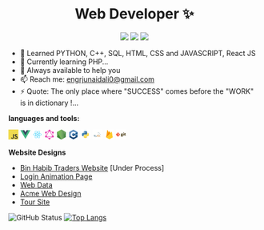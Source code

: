 <p align="center"> <h1 align="center">Web Developer ✨</h1> </p>
<p align="center">
<p align="center">
  <a href="https://twitter.com/junaidali113"><img src="https://img.shields.io/badge/twitter-%231DA1F2.svg?&style=for-the-badge&logo=twitter&logoColor=white" height=25></a> 
  <a href="https://www.linkedin.com/in/junaidali113/"><img src="https://img.shields.io/badge/linkedin-%230077B5.svg?&style=for-the-badge&logo=linkedin&logoColor=white" height=25></a> 
  <a href="https://www.instagram.com/engr.junaid.ali/"><img src="https://img.shields.io/badge/instagram-%23E4405F.svg?&style=for-the-badge&logo=instagram&logoColor=white" height=25></a> 
</p>

- 👯 Learned PYTHON, C++, SQL, HTML, CSS and JAVASCRIPT, React JS
- 🌱 Currently learning  PHP...
- 💬 Always available to help you
- 📫 Reach me: engrjunaidali0@gmail.com
- ⚡ Quote: The only place where "SUCCESS" comes before the "WORK" is in dictionary !...

**languages and tools:**  

<code><img height="20" src="https://raw.githubusercontent.com/github/explore/80688e429a7d4ef2fca1e82350fe8e3517d3494d/topics/javascript/javascript.png"></code>
<code><img height="20" src="https://raw.githubusercontent.com/github/explore/80688e429a7d4ef2fca1e82350fe8e3517d3494d/topics/vue/vue.png"></code>
<code><img height="20" src="https://raw.githubusercontent.com/github/explore/80688e429a7d4ef2fca1e82350fe8e3517d3494d/topics/react/react.png"></code>
<code><img height="20" src="https://raw.githubusercontent.com/github/explore/5c058a388828bb5fde0bcafd4bc867b5bb3f26f3/topics/graphql/graphql.png"></code>
<code><img height="20" src="https://raw.githubusercontent.com/github/explore/80688e429a7d4ef2fca1e82350fe8e3517d3494d/topics/nodejs/nodejs.png"></code>
<code><img height="20" src="https://raw.githubusercontent.com/github/explore/80688e429a7d4ef2fca1e82350fe8e3517d3494d/topics/cpp/cpp.png"></code>
<code><img height="20" src="https://raw.githubusercontent.com/github/explore/80688e429a7d4ef2fca1e82350fe8e3517d3494d/topics/python/python.png"></code>
<code><img height="20" src="https://raw.githubusercontent.com/github/explore/80688e429a7d4ef2fca1e82350fe8e3517d3494d/topics/mysql/mysql.png"></code>
<code><img height="20" src="https://raw.githubusercontent.com/github/explore/80688e429a7d4ef2fca1e82350fe8e3517d3494d/topics/firebase/firebase.png"></code>
<code><img height="20" src="https://raw.githubusercontent.com/github/explore/80688e429a7d4ef2fca1e82350fe8e3517d3494d/topics/git/git.png"></code>

**Website Designs**  

<ul>
  <li><a href="https://corruptive-bridge.000webhostapp.com/">Bin Habib Traders Website</a> [Under Process]</li>
  <li><a href="https://engrjunaidali.github.io/loginAnimation.github.io">Login Animation Page</a></li>
  <li><a href="https://engrjunaidali.github.io/webdata.github.io">Web Data</a></li>
  <li><a href="https://engrjunaidali.github.io/AcmeWebDesign.github.io/">Acme Web Design</a></li>
  <li><a href="https://engrjunaidali.github.io/TourSite.github.io/">Tour Site</a></li>
</ul>

![GitHub Status](https://github-readme-stats.vercel.app/api?username=engrjunaidali&&show_icons=true&theme=tokyonight)
[![Top Langs](https://github-readme-stats.vercel.app/api/top-langs/?username=engrjunaidali&theme=shades-of-purple&langs_count=8)](https://github.com/junaidali1/github-readme-stats)
<!--
**junaidali1/junaidali1** is a ✨ _special_ ✨ repository because its `README.md` (this file) appears on your GitHub profile.


-->



